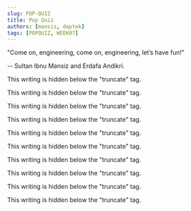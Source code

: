 ```yaml
---
slug: POP-QUIZ
title: Pop Quiz
authors: [mansiz, daptek]
tags: [POPQUIZ, WEEK07]
---
```


"Come on, engineering, come on, engineering, let’s have fun!"

-- Sultan Ibnu Mansiz and Erdafa Andikri.

<!--truncate-->

This writing is hidden below the "truncate" tag.

This writing is hidden below the "truncate" tag.

This writing is hidden below the "truncate" tag.

This writing is hidden below the "truncate" tag.

This writing is hidden below the "truncate" tag.

This writing is hidden below the "truncate" tag.

This writing is hidden below the "truncate" tag.

This writing is hidden below the "truncate" tag.

This writing is hidden below the "truncate" tag.

This writing is hidden below the "truncate" tag.
